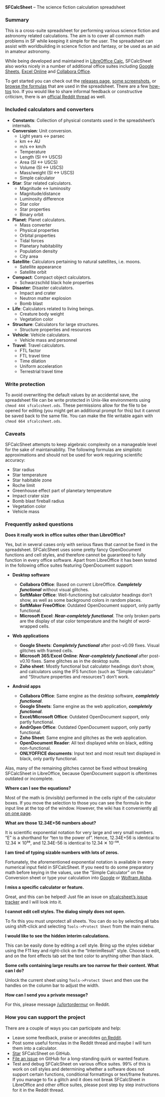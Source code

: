 **SFCalcSheet** – The science fiction calculation spreadsheet


### Summary ###

This is a cross-suite spreadsheet for performing various science fiction and astronomy related calculations. The aim is to cover all common math problems in SF while keeping it simple for the user. The spreadsheet can assist with worldbuilding in science fiction and fantasy, or be used as an aid in amateur astronomy.

While being developed and maintained in [LibreOffice Calc](https://www.libreoffice.org), SFCalcSheet also works nicely in a number of additional office suites including [Google Sheets](https://docs.google.com/spreadsheets), [Excel Online](https://www.office.com/launch/excel) and [Collabora Office](https://www.collaboraoffice.com/).

To get started you can check out the [releases page](https://github.com/lortordermur/sfcalcsheet/releases), [some screenshots](https://github.com/lortordermur/sfcalcsheet/wiki/Screenshots), or [browse the formulas](https://github.com/lortordermur/sfcalcsheet/wiki/Formulas) that are used in the spreadsheet. There are a few [how-tos](https://github.com/lortordermur/sfcalcsheet/wiki/How%E2%80%90tos) too. If you would like to share informal feedback or constructive criticism, there is an [official Reddit thread](https://www.reddit.com/r/worldbuilding/comments/iodfba/sfcalcsheet_science_fiction_calculation) as well.


### Included calculators and converters ###

* **Constants**: Collection of physical constants used in the spreadsheet’s internals.
* **Conversion**: Unit conversion.
  * Light years <-> parsec
  * km <-> AU
  * m/s <-> km/h
  * Temperature
  * Length (SI <-> USCS)
  * Area (SI <-> USCS)
  * Volume (SI <-> USCS)
  * Mass/weight (SI <-> USCS)
  * Simple calculator
* **Star**: Star related calculators.
  * Magnitude <-> luminosity
  * Magnitude/distance
  * Luminosity difference
  * Star color
  * Star properties
  * Binary orbit
* **Planet**: Planet calculators.
  * Mass converter
  * Physical properties
  * Orbital properties
  * Tidal forces
  * Planetary habitability
  * Population density
  * City area
* **Satellite**: Calculators pertaining to natural satellites, i.e. moons.
  * Satellite appearance
  * Satellite orbit
* **Compact**: Compact object calculators.
  * Schwarzschild black hole properties
* **Disaster**: Disaster calculators.
  * Impact and crater
  * Neutron matter explosion
  * Bomb blast
* **Life**: Calculators related to living beings.
  * Creature body weight
  * Vegetation color
* **Structure**: Calculators for large structures.
  * Structure properties and resources
* **Vehicle**: Vehicle calculators.
  * Vehicle mass and personnel
* **Travel**: Travel calculators.
  * FTL factor
  * FTL travel time
  * Time dilation
  * Uniform acceleration
  * Terrestrial travel time


### Write protection ###

To avoid overwriting the default values by an accidental save, the spreadsheet file can be write protected in Unix-like environments using `chmod 444 sfcalcsheet.ods`. These permissions allow for the file to be opened for editing (you might get an additional prompt for this) but it cannot be saved back to the same file. You can make the file writable again with `chmod 664 sfcalcsheet.ods`.


### Caveats ###

SFCalcSheet attempts to keep algebraic complexity on a manageable level for the sake of maintainability. The following formulas are simplistic approximations and should not be used for work requiring scientific accuracy:

* Star radius
* Star temperature
* Star habitable zone
* Roche limit
* Greenhouse effect part of planetary temperature
* Impact crater size
* Bomb blast fireball radius
* Vegetation color
* Vehicle mass


### Frequently asked questions ###

**Does it really work in office suites other than LibreOffice?**

Yes, but in several cases only with serious flaws that cannot be fixed in the spreadsheet. SFCalcSheet uses some pretty fancy OpenDocument functions and cell styles, and therefore cannot be guaranteed to fully function in every office software. Apart from LibreOffice it has been tested in the following office suites featuring OpenDocument support:

* **Desktop software**

  * **Collabora Office**: Based on current LibreOffice. ***Completely functional*** without visual glitches.
  * **SoftMaker Office**: Well-functioning but calculator headings don’t show, as well as some background colors in random places.
  * **SoftMaker FreeOffice**: Outdated OpenDocument support, only partly functional.
  * **Microsoft Excel**: ***Near-completely functional***. The only broken parts are the display of star color temperature and the height of word-wrapped cells.

* **Web applications**

  * **Google Sheets**: ***Completely functional*** after post-v0.09 fixes. Visual glitches with framed cells.
  * **Microsoft 365**/**Excel Online**: ***Near-completely functional*** after post-v0.10 fixes. Same glitches as in the desktop suite.
  * **Zoho sheet**: Mostly functional but calculator headings don’t show, and calculators using the IFS function (such as “Simple calculator” and “Structure properties and resources”) don’t work.

* **Android apps**

  * **Collabora Office**: Same engine as the desktop software, ***completely functional***.
  * **Google Sheets**: Same engine as the web application, ***completely functional***.
  * **Excel/Microsoft Office**: Outdated OpenDocument support, only partly functional.
  * **AndrOpen Office**: Outdated OpenDocument support, only partly functional.
  * **Zoho Sheet**: Same engine and glitches as the web application.
  * **OpenDocument Reader**: All text displayed white on black, editing non-functional.
  * **ONLYOFFICE documents**: Input text and most result text displayed in black, only partly functional.

Alas, many of the remaining glitches cannot be fixed without breaking SFCalcSheet in LibreOffice, because OpenDocument support is oftentimes outdated or incomplete.

**Where can I see the equations?**

Most of the math is (invisibly) performed in the cells right of the calculator boxes. If you move the selection to those you can see the formula in the input line at the top of the window. However, the wiki has it conveniently [all on one page](https://github.com/lortordermur/sfcalcsheet/wiki/Formulas).

**What are those 12.34E+56 numbers about?**

It is scientific exponential notation for very large and very small numbers. “E” is a shorthand for “ten to the power of”. Hence, 12.34E+56 is identical to 12.34 ✕ 10⁵⁶, and 12.34E-56 is identical to 12.34 ✕ 10⁻⁵⁶.

**I am tired of typing sizable numbers with lots of zeros.**

Fortunately, the aforementioned exponential notation is available in every numerical input field in SFCalcSheet. If you need to do some preparatory math before keying in the values, use the “Simple Calculator” on the Conversion sheet or type your calculation into [Google](https://www.google.com) or [Wolfram Alpha](https://www.wolframalpha.com).

**I miss a specific calculator or feature.**

Great, and this can be helped! Just file an issue on [sfcalcsheet’s issue tracker](https://github.com/lortordermur/sfcalcsheet/issues) and I will look into it.

**I cannot edit cell styles. The dialog simply does not open.**

To fix this you must unprotect all sheets. You can do so by selecting all tabs using shift-click and selecting `Tools->Protect Sheet` from the main menu.

**I would like to see the hidden interim calculations.**

This can be easily done by editing a cell style. Bring up the styles sidebar using the F11 key and right-click on the “InterimResult” style. Choose to edit, and on the font effects tab set the text color to anything other than black.

**Some cells containing large results are too narrow for their content. What can I do?**

Unlock the current sheet using `Tools->Protect Sheet` and then use the handles on the column bar to adjust the width.

**How can I send you a private message?**

For this, please message [/u/lortordermur](https://www.reddit.com/user/lortordermur) on Reddit.


### How you can support the project ###

There are a couple of ways you can participate and help:

* Leave some feedback, praise or anecdotes [on Reddit](https://www.reddit.com/r/worldbuilding/comments/iodfba/sfcalcsheet_science_fiction_calculation).
* Post some useful formulas in the Reddit thread and maybe I will turn them into a calculator.
* [Star](https://github.com/lortordermur/sfcalcsheet/stargazers) SFCalcSheet on GitHub.
* [File an issue](https://github.com/lortordermur/sfcalcsheet/issues) on GitHub for a long-standing quirk or wanted feature.
* Test and debug SFCalcSheet on various office suites. 99% of this is work on cell styles and determining whether a software does not support certain functions, conditional formattings or text/frame features. If you manage to fix a glitch and it does not break SFCalcSheet in LibreOffice and other office suites, please post step by step instructions for it in the Reddit thread.
